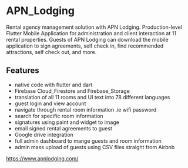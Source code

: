 # APN_Lodging
Rental agency management solution with APN Lodging. Production-level Flutter Mobile Application for administration and client interaction at 11 rental properties. Guests of APN Lodging can download the mobile application to sign agreements, self check in, find recommended attractions, self check out, and more.

## Features
* native code with flutter and dart
* Firebase Cloud_Firestore and Firebase_Storage 
* translation of all 11 rooms and UI text into 78 different languages
* guest login and view account
* navigate through rental room information .ie wifi password
* search for specific room information
* signatures using paint and widget to image
* email signed rental agreements to guest
* Google drive integration
* full admin dashboard to mange guests and room information
* admin mass upload of guests using CSV files straight from Airbnb

https://www.apnlodging.com/
